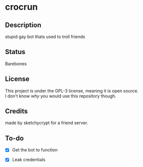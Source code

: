 # crocrun






## Description

stupid gay bot thats used to troll friends

## Status

Barebones

## License

This project is under the GPL-3 license, meaning it is open source.  
I don't know _why_ you would use this repository though.

## Credits

made by sketchycrypt for a friend server.

## To-do
- [x] Get the bot to function

- [x] Leak credentials